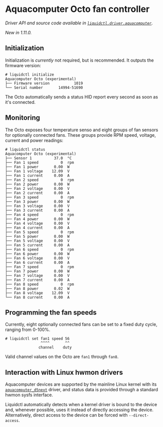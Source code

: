 # Aquacomputer Octo fan controller
_Driver API and source code available in [`liquidctl.driver.aquacomputer`](../liquidctl/driver/aquacomputer.py)._

_New in 1.11.0._  

## Initialization

Initialization is _currently_ not required, but is recommended. It outputs the firmware version:

```
# liquidctl initialize
Aquacomputer Octo (experimental)
├── Firmware version           1019
└── Serial number       14994-51690
```

The Octo automatically sends a status HID report every second as soon as it's connected.

## Monitoring

The Octo exposes four temperature senso and eight groups of fan sensors for optionally connected fans. These groups provide RPM speed, voltage, current and power readings:

```
# liquidctl status
Aquacomputer Octo (experimental)
├── Sensor 1          37.0  °C 
├── Fan 1 speed          0  rpm
├── Fan 1 power       0.00  W  
├── Fan 1 voltage    12.09  V  
├── Fan 1 current     0.00  A  
├── Fan 2 speed          0  rpm
├── Fan 2 power       0.00  W
├── Fan 2 voltage     0.00  V
├── Fan 2 current     0.00  A
├── Fan 3 speed          0  rpm
├── Fan 3 power       0.00  W
├── Fan 3 voltage     0.00  V
├── Fan 3 current     0.00  A
├── Fan 4 speed          0  rpm
├── Fan 4 power       0.00  W
├── Fan 4 voltage     0.00  V
├── Fan 4 current     0.00  A
├── Fan 5 speed          0  rpm
├── Fan 5 power       0.00  W
├── Fan 5 voltage     0.00  V
├── Fan 5 current     0.00  A
├── Fan 6 speed          0  rpm
├── Fan 6 power       0.00  W
├── Fan 6 voltage     0.00  V
├── Fan 6 current     0.00  A
├── Fan 7 speed          0  rpm
├── Fan 7 power       0.00  W
├── Fan 7 voltage     0.00  V
├── Fan 7 current     0.00  A
├── Fan 8 speed          0  rpm
├── Fan 8 power       0.02  W
├── Fan 8 voltage    12.09  V
└── Fan 8 current     0.00  A
```

## Programming the fan speeds

Currently, eight optionally connected fans can be set to a fixed duty cycle, ranging from 0-100%.

```
# liquidctl set fan1 speed 56
                ^^^^       ^^
               channel    duty
```

Valid channel values on the Octo are `fan1` through `fan8`.

## Interaction with Linux hwmon drivers
[Linux hwmon]: #interaction-with-linux-hwmon-drivers

Aquacomputer devices are supported by the mainline Linux kernel with its
[`aquacomputer_d5next`] driver, and status data is provided through a standard
hwmon sysfs interface.

Liquidctl automatically detects when a kernel driver is bound to the device
and, whenever possible, uses it instead of directly accessing the device.
Alternatively, direct access to the device can be forced with
`--direct-access`.

[`aquacomputer_d5next`]: https://www.kernel.org/doc/html/latest/hwmon/aquacomputer_d5next.html
